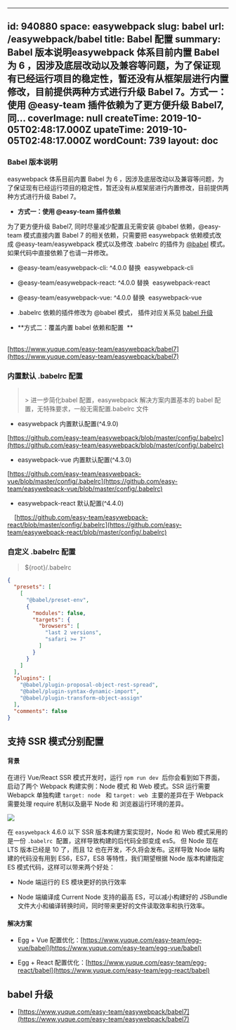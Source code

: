 
---
id: 940880
space: easywebpack
slug: babel
url: /easywebpack/babel
title: Babel 配置
summary: Babel 版本说明easywebpack 体系目前内置 Babel 为 6 ，因涉及底层改动以及兼容等问题，为了保证现有已经运行项目的稳定性，暂还没有从框架层进行内置修改，目前提供两种方式进行升级 Babel 7。方式一：使用 @easy-team 插件依赖为了更方便升级 Babel7, 同...
coverImage: null
createTime: 2019-10-05T02:48:17.000Z 
upateTime: 2019-10-05T02:48:17.000Z
wordCount: 739
layout: doc
---

### Babel 版本说明

easywebpack 体系目前内置 Babel 为 6 ，因涉及底层改动以及兼容等问题，为了保证现有已经运行项目的稳定性，暂还没有从框架层进行内置修改，目前提供两种方式进行升级 Babel 7。<br />

- **方式一：使用 @easy-team 插件依赖**

为了更方便升级 Babel7, 同时尽量减少配置且无需安装 @babel 依赖，@easy-team 模式直接内置 Babel 7 的相关依赖，只需要把 easywebpack 依赖模式改成 @easy-team/easywebpack 模式以及修改 .babelrc 的插件为 [@babel](#) 模式。如果代码中直接依赖了也请一并修改。

  - @easy-team/easywebpack-cli: ^4.0.0 替换  easywebpack-cli
  - @easy-team/easywebpack-react: ^4.0.0 替换  easywebpack-react
  - @easy-team/easywebpack-vue: ^4.0.0 替换  easywebpack-vue
  - .babelrc 依赖的插件修改为  @babel 模式， 插件对应关系见 [babel 升级](https://www.yuque.com/easy-team/easywebpack/babel7)

- **方式二：覆盖内置 babel 依赖和配置  **


<br />[https://www.yuque.com/easy-team/easywebpack/babel7](https://www.yuque.com/easy-team/easywebpack/babel7)

### 

### 内置默认 .babelrc 配置
> <br />> 进一步简化babel 配置，easywebpack 解决方案内置基本的 babel 配置，无特殊要求，一般无需配置.babelrc 文件


- easywebpack 内置默认配置(^4.9.0)


[https://github.com/easy-team/easywebpack/blob/master/config/.babelrc](https://github.com/easy-team/easywebpack/blob/master/config/.babelrc)

- easywebpack-vue 内置默认配置(^4.3.0)


[https://github.com/easy-team/easywebpack-vue/blob/master/config/.babelrc](https://github.com/easy-team/easywebpack-vue/blob/master/config/.babelrc)

- easywebpack-react 默认配置(^4.4.0)


    [https://github.com/easy-team/easywebpack-react/blob/master/config/.babelrc](https://github.com/easy-team/easywebpack-react/blob/master/config/.babelrc)


### 自定义 .babelrc 配置
> ${root}/.babelrc


```json
{
  "presets": [
    [
      "@babel/preset-env",
      {
        "modules": false,
        "targets": {
          "browsers": [
            "last 2 versions",
            "safari >= 7"
          ]
        }
      }
    ]
  ],
  "plugins": [
    "@babel/plugin-proposal-object-rest-spread",
    "@babel/plugin-syntax-dynamic-import",
    "@babel/plugin-transform-object-assign"
  ],
  "comments": false
}
```


## 支持 SSR 模式分别配置


#### 背景
在进行 Vue/React SSR 模式开发时，运行 `npm run dev`  后你会看到如下界面， 启动了两个 Webpack 构建实例：Node 模式 和 Web 模式。SSR 运行需要 Webapck 单独构建 `target: node`   和 `target: web`  主要的差异在于 Webpack需要处理 require 机制以及磨平 Node 和 浏览器运行环境的差异。

![](https://cdn.nlark.com/yuque/0/2018/png/116733/1536128449742-0024eb69-d2c7-4e47-8426-ff2cc85396d5.png#align=left&display=inline&height=83&originHeight=97&originWidth=962&search=&status=done&width=827)

在 `easywebpack` 4.6.0 以下 SSR 版本构建方案实现时，Node 和 Web 模式采用的是一份 `.babelrc`  配置，这样导致构建的后代码全部变成 es5。 但 Node 现在LTS 版本已经是 10 了，而且 12 也在开发，不久将会发布。这样导致 Node 端构建的代码没有用到 ES6，ES7，ES8 等特性，我们期望根据 Node 版本构建指定 ES 模式代码，这样可以带来两个好处：

- Node 端运行的 ES 模块更好的执行效率

- Node 端编译成 Current Node  支持的最高 ES，可以减小构建好的 JSBundle 文件大小和编译转换时间，同时带来更好的文件读取效率和执行效率。



#### 解决方案

- Egg + Vue 配置优化：[https://www.yuque.com/easy-team/egg-vue/babel](https://www.yuque.com/easy-team/egg-vue/babel)

- Egg + React 配置优化：[https://www.yuque.com/easy-team/egg-react/babel](https://www.yuque.com/easy-team/egg-react/babel)



## babel 升级

- [https://www.yuque.com/easy-team/easywebpack/babel7](https://www.yuque.com/easy-team/easywebpack/babel7)


  